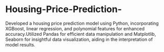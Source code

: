 # Housing-Price-Prediction-
Developed a housing price prediction model using Python, incorporating XGBoost, linear regression, and polynomial features for enhanced accuracy.Utilized Pandas for efficient data manipulation and Matplotlib, Seaborn for insightful data visualization, aiding in the interpretation of model results.
